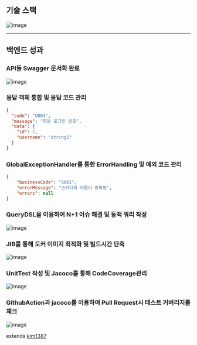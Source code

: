 ## 기술 스택

![image](https://github.com/Techeer-3rd-COKKIRI/.github/assets/108508730/c512e964-a27b-4de9-bd3b-f2f33ee5c893)

---

## 백엔드 성과

### **API들** Swagger 문서화 완료

![image](https://github.com/Techeer-3rd-COKKIRI/.github/assets/108508730/ad119a2e-2619-4dbd-848c-b928c6d33b9a)

### 응답 객체 통합 및 응답 코드 관리

```json
{
  "code": "U004",
  "message": "회원 로그인 성공",
  "data": {
    "id": 1,
    "username": "string1"
  }
}
```

### GlobalExceptionHandler를 통한 ErrorHandling 및 예외 코드 관리

```json
{
	"businessCode": "S001",
	"errorMessage": "스터디의 이름이 중복됨",
	"errors": null
}
```

### QueryDSL을 이용하여 N+1 이슈 해결 및 동적 쿼리 작성

![image](https://github.com/Techeer-3rd-COKKIRI/.github/assets/108508730/08361b54-c557-47f4-8971-384ad79d4ba3)

### JIB를 통해 도커 이미지 최적화 및 빌드시간 단축

![image](https://github.com/Techeer-3rd-COKKIRI/.github/assets/108508730/c122e214-f604-4e68-b8ea-b0a75e1f5b86)

### UnitTest 작성 및 Jacoco를 통해 CodeCoverage관리

![image](https://github.com/Techeer-3rd-COKKIRI/.github/assets/108508730/f56a58b2-16d6-43fe-b8ec-ae90917fcc0d)

### GithubAction과 jacoco를 이용하여 Pull Request시 테스트 커버리지를 체크

![image](https://github.com/Techeer-3rd-COKKIRI/.github/assets/108508730/16992215-1061-4f41-9ad0-9be1fb242ed9)

extends [kim1387](https://github.com/kim1387)
